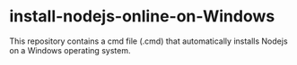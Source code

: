 # install-nodejs-online-on-Windows
This repository contains a cmd file (.cmd) that automatically installs Nodejs on a Windows operating system.
